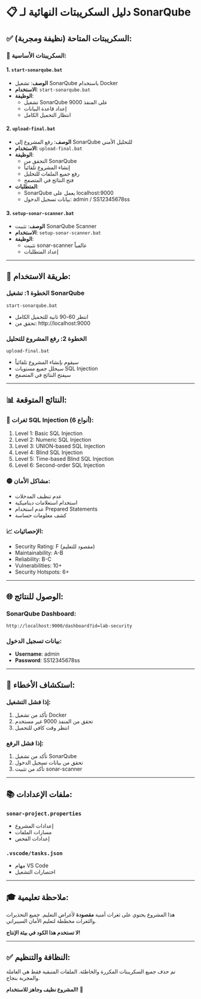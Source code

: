 # 📋 دليل السكريبتات النهائية لـ SonarQube

## ✅ السكريبتات المتاحة (نظيفة ومجربة):

### 🚀 **السكريبتات الأساسية:**

#### 1. **`start-sonarqube.bat`** 
- **الوصف**: تشغيل SonarQube باستخدام Docker
- **الاستخدام**: `start-sonarqube.bat`
- **الوظيفة**: 
  - تشغيل SonarQube على المنفذ 9000
  - إعداد قاعدة البيانات
  - انتظار التحميل الكامل

#### 2. **`upload-final.bat`** 
- **الوصف**: رفع المشروع إلى SonarQube للتحليل الأمني
- **الاستخدام**: `upload-final.bat`
- **الوظيفة**: 
  - التحقق من SonarQube
  - إنشاء المشروع تلقائياً
  - رفع جميع الملفات للتحليل
  - فتح النتائج في المتصفح
- **المتطلبات**: 
  - SonarQube يعمل على localhost:9000
  - بيانات تسجيل الدخول: admin / SS12345678ss

#### 3. **`setup-sonar-scanner.bat`**
- **الوصف**: تثبيت SonarQube Scanner
- **الاستخدام**: `setup-sonar-scanner.bat`
- **الوظيفة**: 
  - تثبيت sonar-scanner عالمياً
  - إعداد المتطلبات

---

## 🎯 **طريقة الاستخدام:**

### الخطوة 1: تشغيل SonarQube
```batch
start-sonarqube.bat
```
- انتظر 60-90 ثانية للتحميل الكامل
- تحقق من: http://localhost:9000

### الخطوة 2: رفع المشروع للتحليل
```batch
upload-final.bat
```
- سيقوم بإنشاء المشروع تلقائياً
- سيحلل جميع مستويات SQL Injection
- سيفتح النتائج في المتصفح

---

## 📊 **النتائج المتوقعة:**

### 🔴 **ثغرات SQL Injection (6 أنواع):**
1. Level 1: Basic SQL Injection
2. Level 2: Numeric SQL Injection  
3. Level 3: UNION-based SQL Injection
4. Level 4: Blind SQL Injection
5. Level 5: Time-based Blind SQL Injection
6. Level 6: Second-order SQL Injection

### 🟡 **مشاكل الأمان:**
- عدم تنظيف المدخلات
- استخدام استعلامات ديناميكية
- عدم استخدام Prepared Statements
- كشف معلومات حساسة

### 📈 **الإحصائيات:**
- Security Rating: F (مقصود للتعليم)
- Maintainability: A-B
- Reliability: B-C
- Vulnerabilities: 10+
- Security Hotspots: 6+

---

## 🌐 **الوصول للنتائج:**

### SonarQube Dashboard:
```
http://localhost:9000/dashboard?id=lab-security
```

### بيانات تسجيل الدخول:
- **Username**: admin
- **Password**: SS12345678ss

---

## 🔧 **استكشاف الأخطاء:**

### إذا فشل التشغيل:
1. تأكد من تشغيل Docker
2. تحقق من المنفذ 9000 غير مستخدم
3. انتظر وقت كافي للتحميل

### إذا فشل الرفع:
1. تأكد من تشغيل SonarQube
2. تحقق من بيانات تسجيل الدخول
3. تأكد من تثبيت sonar-scanner

---

## 📚 **ملفات الإعدادات:**

### `sonar-project.properties`
- إعدادات المشروع
- مسارات الملفات
- إعدادات الفحص

### `.vscode/tasks.json`
- مهام VS Code
- اختصارات التشغيل

---

## 🎓 **ملاحظة تعليمية:**

هذا المشروع يحتوي على ثغرات أمنية **مقصودة** لأغراض التعليم.
جميع التحذيرات والثغرات مخططة لتعليم الأمان السيبراني.

**لا تستخدم هذا الكود في بيئة الإنتاج!**

---

## ✅ **النظافة والتنظيم:**

تم حذف جميع السكريبتات المكررة والخاطئة.
الملفات المتبقية فقط هي العاملة والمجربة بنجاح.

**المشروع نظيف وجاهز للاستخدام!** 🚀
